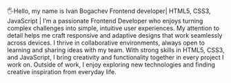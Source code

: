 🖐Hello, my name is Ivan Bogachev
Frontend developer| HTML5, CSS3, JavaScript |
I’m a passionate Frontend Developer who enjoys turning complex challenges into simple, intuitive user experiences. My attention to detail helps me craft responsive and adaptive designs that work seamlessly across devices. I thrive in collaborative environments, always open to learning and sharing ideas with my team. With strong skills in HTML5, CSS3, and JavaScript, I bring creativity and functionality together in every project I work on. Outside of work, I enjoy exploring new technologies and finding creative inspiration from everyday life.

